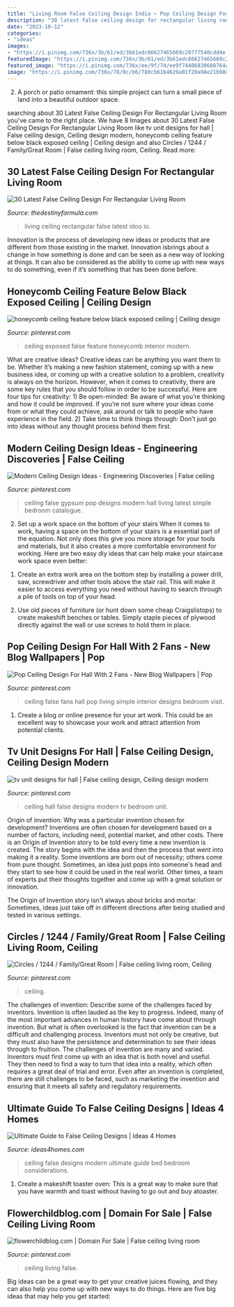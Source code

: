 ```yaml
---
title: "Living Room False Ceiling Design India ~ Pop Ceiling Design For Hall With 2 Fans"
description: "30 latest false ceiling design for rectangular living room"
date: "2023-10-12"
categories:
- "ideas"
images:
- "https://i.pinimg.com/736x/3b/61/ed/3b61edc66627465669c20777540cdd4e.jpg"
featuredImage: "https://i.pinimg.com/736x/3b/61/ed/3b61edc66627465669c20777540cdd4e.jpg"
featured_image: "https://i.pinimg.com/736x/ee/9f/74/ee9f74406830688764ac88d4e53830ad--ceiling-art-ceiling-ideas.jpg"
image: "https://i.pinimg.com/736x/78/0c/b6/780cb61b4629a01f20a98e21b98deee6.jpg"
---
```



2. A porch or patio ornament: this simple project can turn a small piece of land into a beautiful outdoor space. 

	

		
searching about 30 Latest False Ceiling Design For Rectangular Living Room you've came to the right place. We have 8 Images about 30 Latest False Ceiling Design For Rectangular Living Room like tv unit designs for hall | False ceiling design, Ceiling design modern, honeycomb ceiling feature below black exposed ceiling | Ceiling design and also Circles / 1244 / Family/Great Room | False ceiling living room, Ceiling. Read more:
		
    
## 30 Latest False Ceiling Design For Rectangular Living Room

<img loading=lazy src="http://thedestinyformula.com/wp-content/uploads/2017/11/3-1.jpg" onerror="this.onerror=null;this.src='https://tse3.mm.bing.net/th?id=OIP.KNGmY9j-OzuAnbHiJrDtLAHaEd&amp;pid=15.1';" alt="30 Latest False Ceiling Design For Rectangular Living Room">

_Source: thedestinyformula.com_

>living ceiling rectangular false latest idoo io. 

	

Innovation is the process of developing new ideas or products that are different from those existing in the market. Innovation isbrings about a change in how something is done and can be seen as a new way of looking at things. It can also be considered as the ability to come up with new ways to do something, even if it’s something that has been done before.

    
## Honeycomb Ceiling Feature Below Black Exposed Ceiling | Ceiling Design

<img loading=lazy src="https://i.pinimg.com/736x/4a/b9/fd/4ab9fd8fb738aa9285624417bfdbce7e.jpg" onerror="this.onerror=null;this.src='https://tse4.mm.bing.net/th?id=OIP.ODA4877nWDjBIdupqtHGKwHaJ4&amp;pid=15.1';" alt="honeycomb ceiling feature below black exposed ceiling | Ceiling design">

_Source: pinterest.com_

>ceiling exposed false feature honeycomb interior modern. 

	

What are creative ideas?
Creative ideas can be anything you want them to be. Whether it’s making a new fashion statement, coming up with a new business idea, or coming up with a creative solution to a problem, creativity is always on the horizon. However, when it comes to creativity, there are some key rules that you should follow in order to be successful. Here are four tips for creativity: 1) Be open-minded: Be aware of what you’re thinking and how it could be improved. If you’re not sure where your ideas come from or what they could achieve, ask around or talk to people who have experience in the field. 2) Take time to think things through: Don’t just go into ideas without any thought process behind them first.

    
## Modern Ceiling Design Ideas - Engineering Discoveries | False Ceiling

<img loading=lazy src="https://i.pinimg.com/736x/9c/1e/1d/9c1e1debe8d8251564609eaf126b09c7.jpg" onerror="this.onerror=null;this.src='https://tse3.mm.bing.net/th?id=OIP.IPFnndLTQ8upbHnJH6daFgHaLl&amp;pid=15.1';" alt="Modern Ceiling Design Ideas - Engineering Discoveries | False ceiling">

_Source: pinterest.com_

>ceiling false gypsum pop designs modern hall living latest simple bedroom catalogue. 

	

2) Set up a work space on the bottom of your stairs
When it comes to work, having a space on the bottom of your stairs is a essential part of the equation. Not only does this give you more storage for your tools and materials, but it also creates a more comfortable environment for working. Here are two easy diy ideas that can help make your staircase work space even better:
1. Create an extra work area on the bottom step by installing a power drill, saw, screwdriver and other tools above the stair rail. This will make it easier to access everything you need without having to search through a pile of tools on top of your head.

2. Use old pieces of furniture (or hunt down some cheap Craigslistops) to create makeshift benches or tables. Simply staple pieces of plywood directly against the wall or use screws to hold them in place.

    
## Pop Ceiling Design For Hall With 2 Fans - New Blog Wallpapers | Pop

<img loading=lazy src="https://i.pinimg.com/736x/c1/00/d6/c100d65dbdc6a75b4a8033a746c2ff9a.jpg" onerror="this.onerror=null;this.src='https://tse2.mm.bing.net/th?id=OIP.8cEADJAp-ikhS6EPWw4wgAHaJ4&amp;pid=15.1';" alt="Pop Ceiling Design For Hall With 2 Fans - New Blog Wallpapers | Pop">

_Source: pinterest.com_

>ceiling false fans hall pop living simple interior designs bedroom visit. 

	

1. Create a blog or online presence for your art work. This could be an excellent way to showcase your work and attract attention from potential clients.

    
## Tv Unit Designs For Hall | False Ceiling Design, Ceiling Design Modern

<img loading=lazy src="https://i.pinimg.com/736x/78/0c/b6/780cb61b4629a01f20a98e21b98deee6.jpg" onerror="this.onerror=null;this.src='https://tse4.mm.bing.net/th?id=OIP._gC1ezPSrKYhnxMEs76RAgHaJ4&amp;pid=15.1';" alt="tv unit designs for hall | False ceiling design, Ceiling design modern">

_Source: pinterest.com_

>ceiling hall false designs modern tv bedroom unit. 

	

Origin of invention: Why was a particular invention chosen for development?
Inventions are often chosen for development based on a number of factors, including need, potential market, and other costs. There is an Origin of Invention story to be told every time a new invention is created. The story begins with the idea and then the process that went into making it a reality. 
Some inventions are born out of necessity; others come from pure thought. Sometimes, an idea just pops into someone's head and they start to see how it could be used in the real world. Other times, a team of experts put their thoughts together and come up with a great solution or innovation. 

The Origin of Invention story isn't always about bricks and mortar. Sometimes, ideas just take off in different directions after being studied and tested in various settings.

    
## Circles / 1244 / Family/Great Room | False Ceiling Living Room, Ceiling

<img loading=lazy src="https://i.pinimg.com/736x/ee/9f/74/ee9f74406830688764ac88d4e53830ad--ceiling-art-ceiling-ideas.jpg" onerror="this.onerror=null;this.src='https://tse4.mm.bing.net/th?id=OIP.QmtQKTlRXVlm4ri4IJcblQDhEs&amp;pid=15.1';" alt="Circles / 1244 / Family/Great Room | False ceiling living room, Ceiling">

_Source: pinterest.com_

>ceiling. 

	

The challenges of invention: Describe some of the challenges faced by inventors.
Invention is often lauded as the key to progress. Indeed, many of the most important advances in human history have come about through invention. But what is often overlooked is the fact that invention can be a difficult and challenging process. Inventors must not only be creative, but they must also have the persistence and determination to see their ideas through to fruition.
The challenges of invention are many and varied. Inventors must first come up with an idea that is both novel and useful. They then need to find a way to turn that idea into a reality, which often requires a great deal of trial and error. Even after an invention is completed, there are still challenges to be faced, such as marketing the invention and ensuring that it meets all safety and regulatory requirements.

    
## Ultimate Guide To False Ceiling Designs | Ideas 4 Homes

<img loading=lazy src="http://www.ideas4homes.com/wp-content/uploads/2015/09/Innovative-False-Ceiling-Designs-for-Modern-Bedroom-with-Oak-Bed-and-White-Bedding-near-Teak-Desk-1024x757.jpg" onerror="this.onerror=null;this.src='https://tse3.mm.bing.net/th?id=OIP.hmFhgoZpbzYo8Nf4gZE9egHaFe&amp;pid=15.1';" alt="Ultimate Guide to False Ceiling Designs | Ideas 4 Homes">

_Source: ideas4homes.com_

>ceiling false designs modern ultimate guide bed bedroom considerations. 

	

1. Create a makeshift toaster oven: This is a great way to make sure that you have warmth and toast without having to go out and buy atoaster.

    
## Flowerchildblog.com | Domain For Sale | False Ceiling Living Room

<img loading=lazy src="https://i.pinimg.com/736x/3b/61/ed/3b61edc66627465669c20777540cdd4e.jpg" onerror="this.onerror=null;this.src='https://tse1.mm.bing.net/th?id=OIP.5ybMgn0Yaivx1X-7ramSPQHaGk&amp;pid=15.1';" alt="flowerchildblog.com | Domain For Sale | False ceiling living room">

_Source: pinterest.com_

>ceiling living false. 

	

Big ideas can be a great way to get your creative juices flowing, and they can also help you come up with new ways to do things. Here are five big ideas that may help you get started: 

